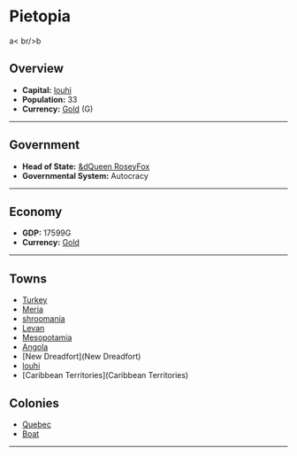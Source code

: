 # Pietopia
<!--1-->
a< br/>b
## Overview

- **Capital:** [louhi](louhi)
- **Population:** 33
- **Currency:** [Gold](Gold) (G)

---

## Government

- **Head of State:** [&dQueen RoseyFox](RoseyFox)
- **Governmental System:** Autocracy

---

## Economy

- **GDP:** 17599G
- **Currency:** [Gold](Gold)

---

## Towns

- [Turkey](Turkey)
- [Meria](Meria)
- [shroomania](shroomania)
- [Levan](Levan)
- [Mesopotamia](Mesopotamia)
- [Angola](Angola)
- [New Dreadfort](New Dreadfort)
- [louhi](louhi)
- [Caribbean Territories](Caribbean Territories)

## Colonies

- [Quebec](Quebec)
- [Boat](Boat)

---